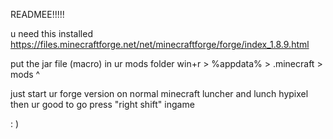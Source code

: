 READMEE!!!!!

u need this installed https://files.minecraftforge.net/net/minecraftforge/forge/index_1.8.9.html

put the jar file (macro) in ur mods folder win+r > %appdata% > .minecraft > mods ^

just start ur forge version on normal minecraft luncher and lunch hypixel then ur good to go press "right shift" ingame


: )

